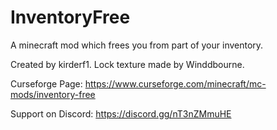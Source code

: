# InventoryFree
A minecraft mod which frees you from part of your inventory.

Created by kirderf1. Lock texture made by Winddbourne.

Curseforge Page: https://www.curseforge.com/minecraft/mc-mods/inventory-free

Support on Discord: https://discord.gg/nT3nZMmuHE
